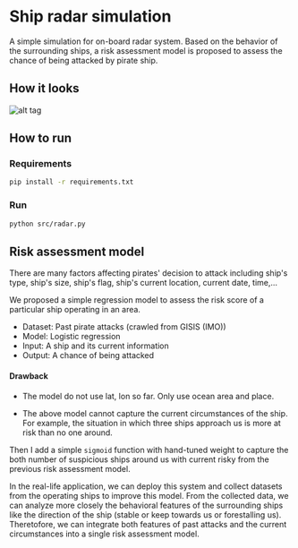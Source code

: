 # Ship radar simulation
A simple simulation for on-board radar system. Based on the behavior of the surrounding ships, a risk assessment model is proposed to assess the chance of being attacked by pirate ship.

## How it looks

![alt tag](https://raw.githubusercontent.com/ship-radar-simulation/master/demo.png)

## How to run

### Requirements
```sh
pip install -r requirements.txt
```

### Run

```sh
python src/radar.py
```

## Risk assessment model

There are many factors affecting pirates' decision to attack including ship's type, ship's size, ship's flag, ship's current location, current date, time,...

We proposed a simple regression model to assess the risk score of a particular ship operating in an area.

* Dataset: Past pirate attacks (crawled from GISIS (IMO))
* Model: Logistic regression
* Input: A ship and its current information
* Output: A chance of being attacked

#### Drawback
* The model do not use lat, lon so far. Only use ocean area and place.

* The above model cannot capture the current circumstances of the ship. For example, the situation in which three ships approach us is more at risk than no one around. 

Then I add a simple `sigmoid` function with hand-tuned weight to capture the both number of suspicious ships around us with current risky from the previous risk assessment model. 

In the real-life application, we can deploy this system and collect datasets from the operating ships to improve this model. From the collected data, we can analyze more closely the behavioral features of the surrounding ships like the direction of the ship (stable or keep towards us or forestalling us). Theretofore, we can integrate both features of past attacks and the current circumstances into a single risk assessment model.
